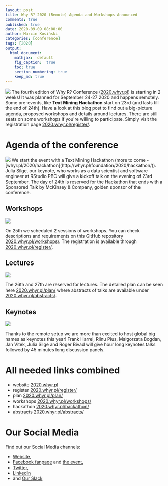 ```yaml
---
layout: post
title: Why R? 2020 (Remote) Agenda and Workshops Announced
comments: true
published: true
date: 2020-09-09 08:00:00
author: Marcin Kosiński
categories: [conference]
tags: [2020]
output:
  html_document:
    mathjax:  default
    fig_caption:  true
    toc: true
    section_numbering: true
    keep_md: true
---
```


<img src="/foundation/images/fulls/whyr2020/updated_cover2020_small.jpg" class="fit image"> The fourth edition of Why R? Conference ([2020.whyr.pl](https://2020.whyr.pl/)) is starting in 2 weeks! It was planned for September 24-27 2020 and happens remotely. Some pre-events, like **Text Mining Hackathon** start on 23rd (and lasts till the end of 24th). Have a look at this blog post to find out a big-picture agenda, proposed workshops and details around lectures. There are still seats on some workshops if you're willing to participate. Simply visit the registration page [2020.whyr.pl/register/](https://2020.whyr.pl/register/).

# Agenda of the conference

<img src="/foundation/images/fulls/whyr2020/agenda.jpg" class="fit image"> 
We start the event with a Text Mining Hackathon (more to come - [whyr.pl/2020/hackathon](http://whyr.pl/foundation/2020/hackathon/)). Julia Silge, our keynote, who works as  a data scientist and software engineer at RStudio PBC will give a kickoff talk on the evening of 23rd September. The day of 24th is reserved for the Hackathon that ends with a Sponsored Talk by McKinsey & Company, golden sponsor of the conference.

## Workshops

<img src="/foundation/images/fulls/whyr2020/agenda_workshops.png" class="fit image"> 

On 25th we scheduled 2 sessions of workshops. You can check descriptions and requirements on this GitHub repository [2020.whyr.pl/workshops/](https://github.com/WhyR2020/workshops). The registration is available through [2020.whyr.pl/register/](https://2020.whyr.pl/register/).

## Lectures

<img src="/foundation/images/fulls/whyr2020/agenda_lectures.jpg" class="fit image"> 

The 26th and 27th are reserved for lectures. The detailed plan can be seen here [2020.whyr.pl/plan/](https://2020.whyr.pl/plan/) where abstracts of talks are available under [2020.whyr.pl/abstracts/](https://github.com/WhyR2020/abstracts).

## Keynotes

<img src="/foundation/images/fulls/whyr2020/keynotes/all_keynotes.JPG" class="fit image"> 

Thanks to the remote setup we are more than excited to host global big names as keynotes this year! Frank Harrel, Riinu Pius, Małgorzata Bogdan, Jan Vitek, Julia Silge and Roger Bivad will give hour long keynotes talks followed by 45 minutes long discussion panels.

# All needed links combined

- website   [2020.whyr.pl](https://2020.whyr.pl/)
- register  [2020.whyr.pl/register/](https://2020.whyr.pl/register/)
- plan      [2020.whyr.pl/plan/](https://2020.whyr.pl/plan/)
- workshops [2020.whyr.pl/workshops/](https://2020.whyr.pl/workshops/)
- hackathon [2020.whyr.pl/hackathon/](https://2020.whyr.pl/hackathon/)
- abstracts [2020.whyr.pl/abstracts/](https://2020.whyr.pl/abstracts/)

# Our Social Media

Find out our Social Media channels: 
- [Website](http://whyr.pl/2020/), 
- [Facebook fanpage](https://www.facebook.com/whyRconf/) and [the event](https://www.facebook.com/events/338207787063345/), 
- [Twitter](https://twitter.com/whyRconf), 
- [LinkedIn](https://www.linkedin.com/company/why-r/) 
- and [Our Slack](https://join.slack.com/t/whyr/shared_invite/enQtNzcwMjExODk0NzM3LTRkMjhkYzliYzc5MGJhMzRlMzc1YzM0ZWJmNjM4MGNmMmM0MzYzZWJjYjhkZWM4ODA3MGY4MTUwNmJhMGNjNmY)

